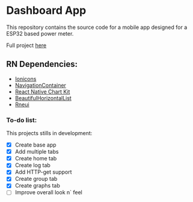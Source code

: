 # Dashboard App

This repository contains the source code for a mobile app designed for a ESP32 based power meter.

Full project [here](https://github.com/DMDC-estagio)

## RN Dependencies:
- [Ionicons](https://github.com/ionic-team/ionicons) 
- [NavigationContainer](https://reactnavigation.org/docs/navigation-container/)
- [React Native Chart Kit](https://github.com/indiespirit/react-native-chart-kit)
- [BeautifulHorizontalList](https://github.com/WrathChaos/react-native-beautiful-horizontal-list)
- [Rneui](https://reactnativeelements.com/docs)

### To-do list:

This projects stills in development:

- [x] Create base app
- [x] Add multiple tabs
- [x] Create home tab
- [x] Create log tab
- [x] Add HTTP-get support
- [x] Create group tab
- [x] Create graphs tab
- [ ] Improve overall look n` feel
